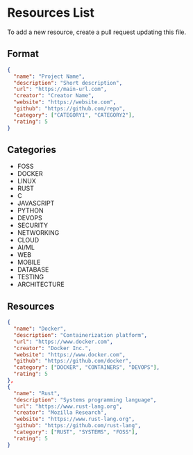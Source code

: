 # Resources List

To add a new resource, create a pull request updating this file.

## Format

```json
{
  "name": "Project Name",
  "description": "Short description",
  "url": "https://main-url.com",
  "creator": "Creator Name",
  "website": "https://website.com",
  "github": "https://github.com/repo",
  "category": ["CATEGORY1", "CATEGORY2"],
  "rating": 5
}
```

## Categories

- FOSS
- DOCKER
- LINUX
- RUST
- C
- JAVASCRIPT
- PYTHON
- DEVOPS
- SECURITY
- NETWORKING
- CLOUD
- AI/ML
- WEB
- MOBILE
- DATABASE
- TESTING
- ARCHITECTURE

## Resources

<!-- Add new resources below this line -->
```json
{
  "name": "Docker",
  "description": "Containerization platform",
  "url": "https://www.docker.com",
  "creator": "Docker Inc.",
  "website": "https://www.docker.com",
  "github": "https://github.com/docker",
  "category": ["DOCKER", "CONTAINERS", "DEVOPS"],
  "rating": 5
},
{
  "name": "Rust",
  "description": "Systems programming language",
  "url": "https://www.rust-lang.org",
  "creator": "Mozilla Research",
  "website": "https://www.rust-lang.org",
  "github": "https://github.com/rust-lang",
  "category": ["RUST", "SYSTEMS", "FOSS"],
  "rating": 5
}
```

